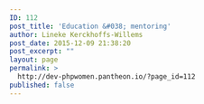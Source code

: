 ```yaml
---
ID: 112
post_title: 'Education &#038; mentoring'
author: Lineke Kerckhoffs-Willems
post_date: 2015-12-09 21:38:20
post_excerpt: ""
layout: page
permalink: >
  http://dev-phpwomen.pantheon.io/?page_id=112
published: false
---
```

